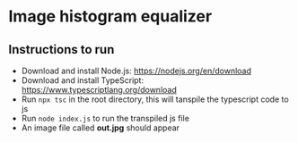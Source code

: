 # Image histogram equalizer

## Instructions to run
- Download and install Node.js: https://nodejs.org/en/download
- Download and install TypeScript: https://www.typescriptlang.org/download
- Run `npx tsc` in the root directory, this will tanspile the typescript code to js
- Run `node index.js` to run the transpiled js file
- An image file called **out.jpg** should appear
